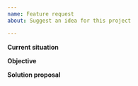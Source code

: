 ```yaml
---
name: Feature request
about: Suggest an idea for this project

---
```


**Current situation**
<!---
Is your feature request related to a problem? Is it related to a new functionality?
Give a clear and concise description of what the problem you want to solve is
Ex. I'm always frustrated when [...]
Ex. I would be to be able to calculate [...] from these inputs: [...]
-->

**Objective**
<!--- Why is this change important?
How would you like it to work?
How would you like to use this functionality?
-->

**Solution proposal**
<!--- If you have one, describe the solution you'd like with a clear and concise description of what you want to happen.
-->
